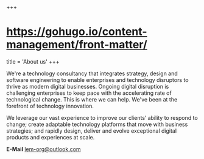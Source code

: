 +++
# https://gohugo.io/content-management/front-matter/
title = 'About us'
+++

<!--
https://www.thoughtworks.com/what-we-do
-->

We're a technology consultancy that integrates strategy, design and software engineering to enable enterprises and technology disruptors to thrive as modern digital businesses. Ongoing digital disruption is challenging enterprises to keep pace with the accelerating rate of technological change. This is where we can help. We've been at the forefront of technology innovation.

We leverage our vast experience to improve our clients’ ability to respond to change; create adaptable technology platforms that move with business strategies; and rapidly design, deliver and evolve exceptional digital products and experiences at scale.

**E-Mail** lem-org@outlook.com
